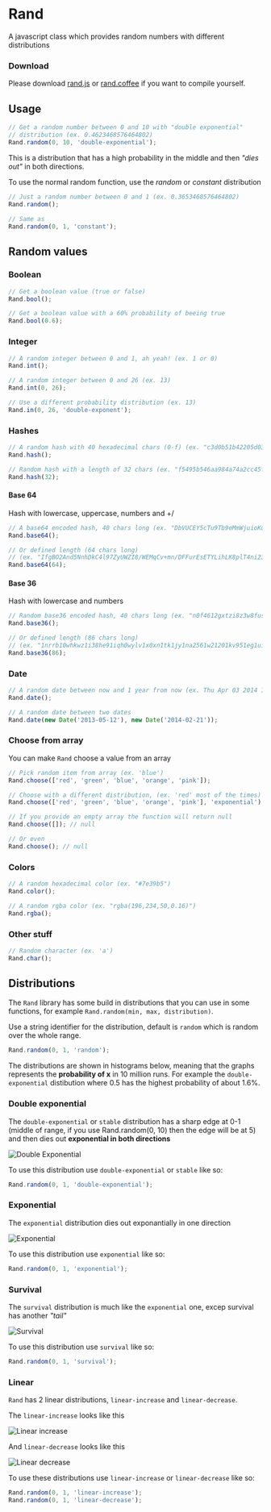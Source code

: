 Rand
==========

A javascript class which provides random numbers with different distributions

### Download
Please download [rand.js](rand.js) or [rand.coffee](rand.coffee) if you want to compile yourself.

## Usage
```js
// Get a random number between 0 and 10 with "double exponential" 
// distribution (ex. 0.4623468576464802)
Rand.random(0, 10, 'double-exponential'); 
```

This is a distribution that has a high probability in the middle and then *"dies out"* in both directions.
  
To use the normal random function, use the *random* or *constant* distribution

```js
// Just a random number between 0 and 1 (ex. 0.3653468576464802)
Rand.random(); 
  
// Same as
Rand.random(0, 1, 'constant');
```

## Random values

### Boolean
```js
// Get a boolean value (true or false)
Rand.bool();

// Get a boolean value with a 60% probability of beeing true
Rand.bool(0.6);
```

### Integer
```js
// A random integer between 0 and 1, ah yeah! (ex. 1 or 0)
Rand.int(); 

// A random integer between 0 and 26 (ex. 13)
Rand.int(0, 26);

// Use a different probability distribution (ex. 13)
Rand.in(0, 26, 'double-exponent');
```

### Hashes
```js
// A random hash with 40 hexadecimal chars (0-f) (ex. "c3d0b51b42205d039e0a06e1f221d2f742aa59c1")
Rand.hash();

// Random hash with a length of 32 chars (ex. "f5495b546aa984a74a2cc45f08917147")
Rand.hash(32);
```

#### Base 64
Hash with lowercase, uppercase, numbers and +/
```js
// A base64 encoded hash, 40 chars long (ex. "DbVUCEY5cTu9Tb9eMmWjuioKqM/bEUrMsR5rPjea")
Rand.base64();

// Or defined length (64 chars long) 
// (ex. "IfgBO2And5NnhDkC4l97ZyUWZI8/WEMqCv+mn/DFFurEsETYLihLK8plT4ni237A")
Rand.base64(64);
```

#### Base 36
Hash with lowercase and numbers
```js
// Random base36 encoded hash, 40 chars long (ex. "n0f4612gxtzi8z3w8fusgo12ihycnpcq711f134z")
Rand.base36();

// Or defined length (86 chars long)
// (ex. "1nrrb10whkwz1i38he91iqh0wylv1x0xn1tk1jy1na2561w21201kv951eg1ui29u1p0mrkjdk1v5j5289paf6")
Rand.base36(86);
```

### Date
```js
// A random date between now and 1 year from now (ex. Thu Apr 03 2014 16:38:14 GMT+0200 (CEST))
Rand.date();

// A random date between two dates
Rand.date(new Date('2013-05-12'), new Date('2014-02-21'));
```

### Choose from array
You can make `Rand` choose a value from an array

```js
// Pick random item from array (ex. 'blue')
Rand.choose(['red', 'green', 'blue', 'orange', 'pink']);

// Choose with a different distribution, (ex. 'red' most of the times)
Rand.choose(['red', 'green', 'blue', 'orange', 'pink'], 'exponential')

// If you provide an empty array the function will return null
Rand.choose([]); // null

// Or even
Rand.choose(); // null
```

### Colors
```js
// A random hexadecimal color (ex. "#7e39b5")
Rand.color();

// A random rgba color (ex. "rgba(196,234,50,0.16)")
Rand.rgba();
```

### Other stuff
```js
// Random character (ex. 'a')
Rand.char();
```

## Distributions
The `Rand` library has some build in distributions that you can use in some functions, for example `Rand.random(min, max, distribution)`.

Use a string identifier for the distribution, default is `random` which is random over the whole range.

```js
Rand.random(0, 1, 'random');
```

The distributions are shown in histograms below, meaning that the graphs represents the **probability of x** in 10 million runs. For example the `double-exponential` distibution where 0.5 has the highest probability of about 1.6%.


### Double exponential
The `double-exponential` or `stable` distribution has a sharp edge at 0-1 (middle of range, if you use Rand.random(0, 10) then the edge will be at 5) 
and then dies out **exponential in both directions**

![Double Exponential](img/double-exponential.png)

To use this distribution use `double-exponential` or `stable` like so:

```js
Rand.random(0, 1, 'double-exponential');
```

### Exponential
The `exponential` distribution dies out exponantially in one direction

![Exponential](img/exponential.png)

To use this distribution use `exponential` like so:

```js
Rand.random(0, 1, 'exponential');
```

### Survival
The `survival` distribution is much like the `exponential` one, excep survival has another *"tail"*

![Survival](img/survival.png)

To use this distribution use `survival` like so:

```js
Rand.random(0, 1, 'survival');
```

### Linear
`Rand` has 2 linear distributions, `linear-increase` and `linear-decrease`. 

The `linear-increase` looks like this

![Linear increase](img/linear-increase.png)

And `linear-decrease` looks like this

![Linear decrease](img/linear-decrease.png)

To use these distributions use `linear-increase` or `linear-decrease` like so:

```js
Rand.random(0, 1, 'linear-increase');
Rand.random(0, 1, 'linear-decrease');
```